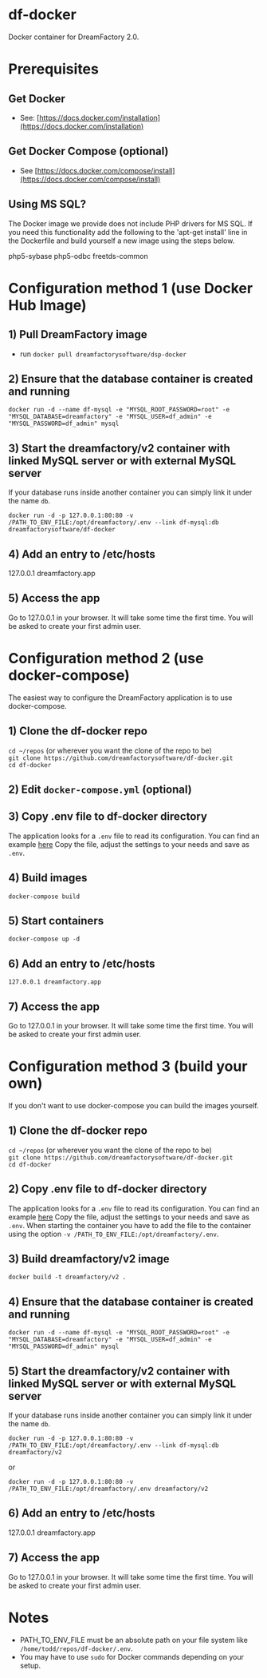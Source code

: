 # df-docker
Docker container for DreamFactory 2.0.

# Prerequisites

## Get Docker
- See: [https://docs.docker.com/installation](https://docs.docker.com/installation)

## Get Docker Compose (optional)
- See [https://docs.docker.com/compose/install](https://docs.docker.com/compose/install)

## Using MS SQL?
The Docker image we provide does not include PHP drivers for MS SQL. If you need this functionality add the following to the 'apt-get install' line in the Dockerfile and build yourself a new image using the steps below.

php5-sybase php5-odbc freetds-common

# Configuration method 1 (use Docker Hub Image)

## 1) Pull DreamFactory image
- run `docker pull dreamfactorysoftware/dsp-docker`

## 2) Ensure that the database container is created and running
`docker run -d --name df-mysql -e "MYSQL_ROOT_PASSWORD=root" -e "MYSQL_DATABASE=dreamfactory" -e "MYSQL_USER=df_admin" -e "MYSQL_PASSWORD=df_admin" mysql`

## 3) Start the dreamfactory/v2 container with linked MySQL server or with external MySQL server  
If your database runs inside another container you can simply link it under the name `db`.  
  
`docker run -d -p 127.0.0.1:80:80 -v /PATH_TO_ENV_FILE:/opt/dreamfactory/.env --link df-mysql:db dreamfactorysoftware/df-docker`

## 4) Add an entry to /etc/hosts
127.0.0.1 dreamfactory.app

## 5) Access the app
Go to 127.0.0.1 in your browser. It will take some time the first time. You will be asked to create your first admin user.

# Configuration method 2 (use docker-compose)
The easiest way to configure the DreamFactory application is to use docker-compose.

## 1) Clone the df-docker repo
`cd ~/repos` (or wherever you want the clone of the repo to be)  
`git clone https://github.com/dreamfactorysoftware/df-docker.git`  
`cd df-docker`

## 2) Edit `docker-compose.yml` (optional)

## 3) Copy .env file to df-docker directory
The application looks for a `.env` file to read its configuration. You can find an example [here](https://github.com/dreamfactorysoftware/dreamfactory/blob/master/.env-dist)
Copy the file, adjust the settings to your needs and save as `.env`.

## 4) Build images
`docker-compose build`

## 5) Start containers
`docker-compose up -d`

## 6) Add an entry to /etc/hosts
`127.0.0.1 dreamfactory.app`

## 7) Access the app
Go to 127.0.0.1 in your browser. It will take some time the first time. You will be asked to create your first admin user.

# Configuration method 3 (build your own)
If you don't want to use docker-compose you can build the images yourself.

## 1) Clone the df-docker repo
`cd ~/repos` (or wherever you want the clone of the repo to be)  
`git clone https://github.com/dreamfactorysoftware/df-docker.git`  
`cd df-docker`

## 2) Copy .env file to df-docker directory
The application looks for a `.env` file to read its configuration. You can find an example [here](https://github.com/dreamfactorysoftware/dreamfactory/blob/master/.env-dist)
Copy the file, adjust the settings to your needs and save as `.env`. When starting the container you have to add the file to the container using the option `-v /PATH_TO_ENV_FILE:/opt/dreamfactory/.env`.

## 3) Build dreamfactory/v2 image
`docker build -t dreamfactory/v2 .`  

## 4) Ensure that the database container is created and running
`docker run -d --name df-mysql -e "MYSQL_ROOT_PASSWORD=root" -e "MYSQL_DATABASE=dreamfactory" -e "MYSQL_USER=df_admin" -e "MYSQL_PASSWORD=df_admin" mysql`

## 5) Start the dreamfactory/v2 container with linked MySQL server or with external MySQL server  
If your database runs inside another container you can simply link it under the name `db`.  
  
`docker run -d -p 127.0.0.1:80:80 -v /PATH_TO_ENV_FILE:/opt/dreamfactory/.env --link df-mysql:db dreamfactory/v2`  
  
or  
  
`docker run -d -p 127.0.0.1:80:80 -v /PATH_TO_ENV_FILE:/opt/dreamfactory/.env dreamfactory/v2`

## 6) Add an entry to /etc/hosts
127.0.0.1 dreamfactory.app

## 7) Access the app
Go to 127.0.0.1 in your browser. It will take some time the first time. You will be asked to create your first admin user.

# Notes
- PATH_TO_ENV_FILE must be an absolute path on your file system like `/home/todd/repos/df-docker/.env`.
- You may have to use `sudo` for Docker commands depending on your setup.




